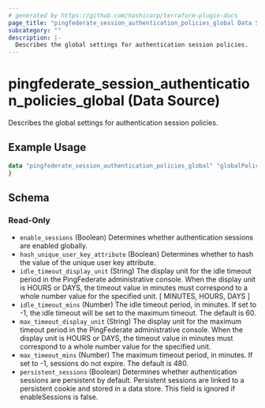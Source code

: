 ```yaml
---
# generated by https://github.com/hashicorp/terraform-plugin-docs
page_title: "pingfederate_session_authentication_policies_global Data Source - terraform-provider-pingfederate"
subcategory: ""
description: |-
  Describes the global settings for authentication session policies.
---
```


# pingfederate_session_authentication_policies_global (Data Source)

Describes the global settings for authentication session policies.

## Example Usage

```terraform
data "pingfederate_session_authentication_policies_global" "globalPolicy" {
}
```

<!-- schema generated by tfplugindocs -->
## Schema

### Read-Only

- `enable_sessions` (Boolean) Determines whether authentication sessions are enabled globally.
- `hash_unique_user_key_attribute` (Boolean) Determines whether to hash the value of the unique user key attribute.
- `idle_timeout_display_unit` (String) The display unit for the idle timeout period in the PingFederate administrative console. When the display unit is HOURS or DAYS, the timeout value in minutes must correspond to a whole number value for the specified unit. [ MINUTES, HOURS, DAYS ]
- `idle_timeout_mins` (Number) The idle timeout period, in minutes. If set to -1, the idle timeout will be set to the maximum timeout. The default is 60.
- `max_timeout_display_unit` (String) The display unit for the maximum timeout period in the PingFederate administrative console. When the display unit is HOURS or DAYS, the timeout value in minutes must correspond to a whole number value for the specified unit.
- `max_timeout_mins` (Number) The maximum timeout period, in minutes. If set to -1, sessions do not expire. The default is 480.
- `persistent_sessions` (Boolean) Determines whether authentication sessions are persistent by default. Persistent sessions are linked to a persistent cookie and stored in a data store. This field is ignored if enableSessions is false.
